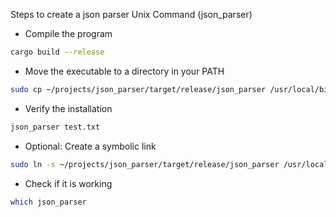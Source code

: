 Steps to create a json parser Unix Command (json_parser)

- Compile the program
```bash 
cargo build --release
```

- Move the executable to a directory in your PATH
```bash
sudo cp ~/projects/json_parser/target/release/json_parser /usr/local/bin/
```

- Verify the installation
```bash
json_parser test.txt
```

- Optional: Create a symbolic link
```bash
sudo ln -s ~/projects/json_parser/target/release/json_parser /usr/local/bin/json_parser
```

- Check if it is working
```bash
which json_parser
```